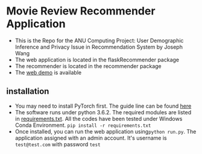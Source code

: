 # Movie Review Recommender Application
- This is the Repo for the ANU Computing Project: User Demographic Inference and 
Privacy Issue in Recommendation System by Joseph Wang
- The web application is located in the flaskRecommender package
- The recommender is located in the recommender package
- The [web demo](http://139.9.113.206:8888) is available

## installation
- You may need to install PyTorch first. The guide line can be found [here](https://pytorch.org/get-started/locally/)
- The software runs under python 3.6.2. The required modules are listed in [requirements.txt](https://github.com/josephwww/MovieReviewRecommenderApp/blob/main/requirements.txt). All the codes have been tested under Windows Conda Environment.
```pip install -r requirements.txt```
- Once installed, you can run the web application using`python run.py`. The application assigned with an admin account. It's username is `test@test.com` with password `test`